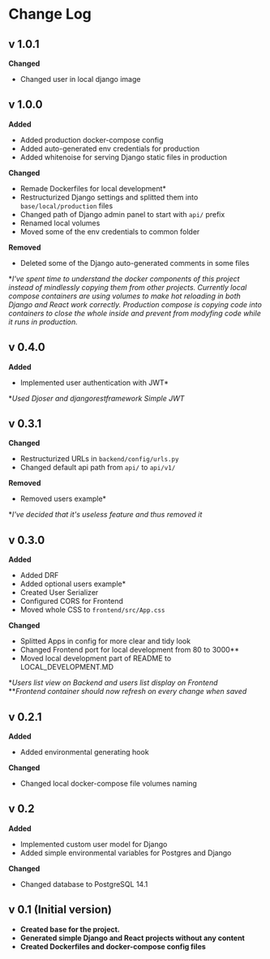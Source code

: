 # Change Log
## v 1.0.1
**Changed**
- Changed user in local django image

## v 1.0.0
**Added**
- Added production docker-compose config
- Added auto-generated env credentials for production
- Added whitenoise for serving Django static files in production

**Changed**
- Remade Dockerfiles for local development*
- Restructurized Django settings and splitted them into `base/local/production` files
- Changed path of Django admin panel to start with `api/` prefix
- Renamed local volumes
- Moved some of the env credentials to common folder

**Removed**
- Deleted some of the Django auto-generated comments in some files

**I've spent time to understand the docker components of this project instead of mindlessly copying them from other projects. Currently local compose containers are using volumes to make hot reloading in both Django and React work correctly. Production compose is copying code into containers to close the whole inside and prevent from modyfing code while it runs in production.*

## v 0.4.0
**Added**
- Implemented user authentication with JWT*

**Used Djoser and djangorestframework Simple JWT*

## v 0.3.1
**Changed**
- Restructurized URLs in `backend/config/urls.py`
- Changed default api path from `api/` to `api/v1/`

**Removed**
- Removed users example*

**I've decided that it's useless feature and thus removed it*

## v 0.3.0
**Added**
- Added DRF
- Added optional users example*
- Created User Serializer
- Configured CORS for Frontend
- Moved whole CSS to `frontend/src/App.css`

**Changed**
- Splitted Apps in config for more clear and tidy look
- Changed Frontend port for local development from 80 to 3000**
- Moved local development part of README to LOCAL_DEVELOPMENT.MD

**Users list view on Backend and users list display on Frontend*\
***Frontend container should now refresh on every change when saved*

## v 0.2.1
**Added**
- Added environmental generating hook

**Changed**
- Changed local docker-compose file volumes naming

## v 0.2
**Added**
- Implemented custom user model for Django
- Added simple environmental variables for Postgres and Django

**Changed**
- Changed database to PostgreSQL 14.1

## v 0.1 (Initial version)
- **Created base for the project.**
- **Generated simple Django and React projects without any content**
- **Created Dockerfiles and docker-compose config files**
